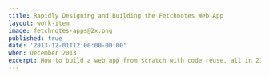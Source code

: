 ```yaml
---
title: Rapidly Designing and Building the Fetchnotes Web App
layout: work-item
image: fetchnotes-apps@2x.png
published: true
date: '2013-12-01T12:00:00-00:00'
when: December 2013
excerpt: How to build a web app from scratch with code reuse, all in 21 days.
---
```

